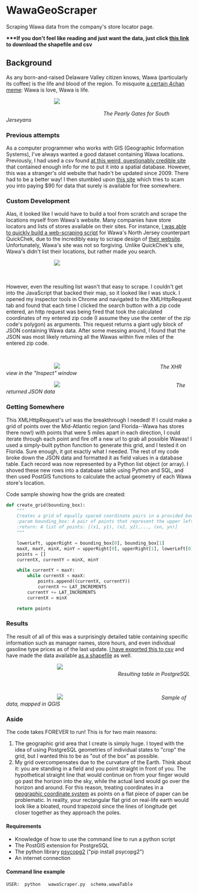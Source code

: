 # WawaGeoScraper
Scraping Wawa data from the company's store locator page.

<b>***If you don't feel like reading and just want the data, just click
[this link](https://www.dropbox.com/s/6qaibtwee8syinm/WawaData.zip?dl=1) to download
the shapefile and csv</b>

## Background
As any born-and-raised Delaware Valley citizen knows, Wawa (particularly
its coffee) is the life and blood of the region. To misquote [a certain 4chan
meme](http://knowyourmeme.com/memes/shrek-is-love-shrek-is-life): Wawa is love, Wawa is life.


&nbsp;&nbsp;&nbsp;&nbsp;&nbsp;&nbsp;&nbsp;&nbsp;&nbsp;&nbsp;&nbsp;&nbsp;&nbsp;&nbsp;&nbsp;&nbsp;&nbsp;&nbsp;&nbsp;&nbsp;&nbsp;&nbsp;&nbsp;&nbsp;&nbsp;&nbsp;&nbsp;&nbsp;&nbsp;&nbsp;&nbsp;&nbsp;&nbsp;![](Images/wawa-front.jpg)

&nbsp;&nbsp;&nbsp;&nbsp;&nbsp;&nbsp;&nbsp;&nbsp;&nbsp;&nbsp;&nbsp;&nbsp;&nbsp;&nbsp;&nbsp;&nbsp;&nbsp;&nbsp;&nbsp;&nbsp;&nbsp;&nbsp;&nbsp;&nbsp;&nbsp;&nbsp;&nbsp;&nbsp;&nbsp;&nbsp;&nbsp;&nbsp;&nbsp;&nbsp;&nbsp;&nbsp;&nbsp;&nbsp;&nbsp;&nbsp;&nbsp;&nbsp;&nbsp;&nbsp;&nbsp;&nbsp;&nbsp;&nbsp;&nbsp;&nbsp;&nbsp;&nbsp;&nbsp;&nbsp;&nbsp;&nbsp;&nbsp;&nbsp;&nbsp;&nbsp;&nbsp;&nbsp;&nbsp;&nbsp;&nbsp;&nbsp;&nbsp;<i>The Pearly Gates for South Jerseyans</i>

### Previous attempts
As a computer programmer who works with GIS (Geographic Information Systems),
I've always wanted a good dataset containing Wawa locations. Previously,
I had used a csv found [at this weird, questionably credible site](http://daleswanson.blogspot.com/2009/07/wawa-locations-and-info.html)
that contained enough info for me to put it into a spatial database. However,
this was a stranger's old website that hadn't be updated since 2009. There
had to be a better way! I then stumbled upon [this site](https://www.aggdata.com/aggdata/complete-list-wawa-locations) which
tries to scam you into paying $90 for data that surely is available for free
somewhere.

### Custom Development
Alas, it looked like I would have to build a tool from scratch and scrape
the locations myself from Wawa's website. Many companies have store locators
and lists of stores available on their sites. For instance, [I was able to
quickly build a web-scraping script](https://github.com/cfh294/WebScraping) for Wawa's North Jersey counterpart QuickChek,
due to the incredibly easy to scrape design of [their website](http://quickchek.com/locations/).
Unfortunately, Wawa's site was not so forgiving. Unlike
QuickChek's site, Wawa's didn't list their locations, but rather made you
search.

&nbsp;&nbsp;&nbsp;&nbsp;&nbsp;&nbsp;&nbsp;&nbsp;&nbsp;&nbsp;&nbsp;&nbsp;&nbsp;&nbsp;&nbsp;&nbsp;&nbsp;&nbsp;&nbsp;&nbsp;&nbsp;&nbsp;&nbsp;&nbsp;&nbsp;&nbsp;&nbsp;&nbsp;&nbsp;&nbsp;&nbsp;&nbsp;&nbsp;![](Images/store-locator.png)

&nbsp;

However, even the resulting list wasn't that easy to scrape.
I couldn't get into the JavaScript that backed their map, so it looked like
I was stuck. I opened my inspector tools in Chrome and navigated to the
XMLHttpRequest tab and found that each time I clicked the search button with
a zip code entered, an http request was being fired that took
the calculated coordinates of my entered zip code (I assume they use the center
of the zip code's polygon) as arguments. This request returns a giant ugly
block of JSON containing Wawa data. After some messing around, I found that
the JSON was most likely returning all the Wawas within five miles of the
entered zip code.

&nbsp;

&nbsp;&nbsp;&nbsp;&nbsp;&nbsp;&nbsp;&nbsp;&nbsp;&nbsp;&nbsp;&nbsp;&nbsp;&nbsp;&nbsp;&nbsp;&nbsp;&nbsp;&nbsp;&nbsp;&nbsp;&nbsp;&nbsp;&nbsp;&nbsp;&nbsp;&nbsp;&nbsp;&nbsp;&nbsp;&nbsp;&nbsp;&nbsp;&nbsp;![](Images/xhr.png)
&nbsp;&nbsp;&nbsp;&nbsp;&nbsp;&nbsp;&nbsp;&nbsp;&nbsp;&nbsp;&nbsp;&nbsp;&nbsp;&nbsp;&nbsp;&nbsp;&nbsp;&nbsp;&nbsp;&nbsp;&nbsp;&nbsp;&nbsp;&nbsp;&nbsp;&nbsp;&nbsp;&nbsp;&nbsp;&nbsp;&nbsp;&nbsp;&nbsp;&nbsp;&nbsp;&nbsp;&nbsp;&nbsp;&nbsp;&nbsp;&nbsp;&nbsp;&nbsp;&nbsp;&nbsp;&nbsp;&nbsp;&nbsp;&nbsp;&nbsp;&nbsp;&nbsp;&nbsp;&nbsp;&nbsp;&nbsp;&nbsp;&nbsp;&nbsp;&nbsp;&nbsp;&nbsp;&nbsp;&nbsp;&nbsp;&nbsp;&nbsp;&nbsp;<i>The XHR view in the "Inspect" window</i>
&nbsp;

&nbsp;&nbsp;&nbsp;&nbsp;&nbsp;&nbsp;&nbsp;&nbsp;&nbsp;&nbsp;&nbsp;&nbsp;&nbsp;&nbsp;&nbsp;&nbsp;&nbsp;&nbsp;&nbsp;&nbsp;&nbsp;&nbsp;&nbsp;&nbsp;&nbsp;&nbsp;&nbsp;&nbsp;&nbsp;&nbsp;&nbsp;&nbsp;&nbsp;![](Images/json.png)
&nbsp;&nbsp;&nbsp;&nbsp;&nbsp;&nbsp;&nbsp;&nbsp;&nbsp;&nbsp;&nbsp;&nbsp;&nbsp;&nbsp;&nbsp;&nbsp;&nbsp;&nbsp;&nbsp;&nbsp;&nbsp;&nbsp;&nbsp;&nbsp;&nbsp;&nbsp;&nbsp;&nbsp;&nbsp;&nbsp;&nbsp;&nbsp;&nbsp;&nbsp;&nbsp;&nbsp;&nbsp;&nbsp;&nbsp;&nbsp;&nbsp;&nbsp;&nbsp;&nbsp;&nbsp;&nbsp;&nbsp;&nbsp;&nbsp;&nbsp;&nbsp;&nbsp;&nbsp;&nbsp;&nbsp;&nbsp;&nbsp;&nbsp;&nbsp;&nbsp;&nbsp;&nbsp;&nbsp;&nbsp;&nbsp;&nbsp;&nbsp;&nbsp;&nbsp;&nbsp;&nbsp;&nbsp;&nbsp;&nbsp;&nbsp;&nbsp;&nbsp;&nbsp;&nbsp;<i>The returned JSON data</i>

### Getting Somewhere
This XMLHttpRequest's url was the breakthrough I needed! If I could make a grid
of points over the Mid-Atlantic region (and Florida--Wawa has stores there now!) with
points that were 5 miles apart in each direction, I could iterate through each point
and fire off a new url to grab all possible Wawas! I used a simply-built python
function to generate this grid, and I tested it on Florida. Sure enough,
it got exactly what I needed. The rest of my code broke down the JSON data
and formatted it as field values in a database table. Each record was now represented
by a Python list object (or array). I shoved these new rows into a database table
using Python and SQL, and then used PostGIS functions to calculate the actual
geometry of each Wawa store's location.

Code sample showing how the grids are created: 
```python
def create_grid(bounding_box):
	"""
	Creates a grid of equally spaced coordinate pairs in a provided bounding box
	:param bounding_box: A pair of points that represent the upper left and lower right coordinates of a bounding box
	:return: A list of points: [(x1, y1), (x2, y2),..., (xn, yn)]
	"""

	lowerLeft, upperRight = bounding_box[0], bounding_box[1]
	maxX, maxY, minX, minY = upperRight[0], upperRight[1], lowerLeft[0], lowerLeft[1]
	points = []
	currentX, currentY = minX, minY

	while currentY < maxY:
		while currentX < maxX:
			points.append((currentX, currentY))
			currentX += LAT_INCREMENTS
		currentY += LAT_INCREMENTS
		currentX = minX

	return points
```


### Results
The result of all of this was a surprisingly detailed table containing specific
information such as manager names, store hours, and even individual gasoline type
prices as of the last update. [I have exported this to csv](https://github.com/cfh294/WawaGeoScraper/blob/master/Tabular%20Data/wawaLocations_2017.csv) and have 
made the data available [as a shapefile](https://github.com/cfh294/WawaGeoScraper/tree/master/Shapefile) as well.

&nbsp;
&nbsp;&nbsp;&nbsp;&nbsp;&nbsp;&nbsp;&nbsp;&nbsp;&nbsp;&nbsp;&nbsp;&nbsp;&nbsp;&nbsp;&nbsp;&nbsp;&nbsp;&nbsp;&nbsp;&nbsp;&nbsp;&nbsp;&nbsp;&nbsp;&nbsp;&nbsp;&nbsp;&nbsp;&nbsp;&nbsp;&nbsp;&nbsp;&nbsp;![](Images/database-table.png)
&nbsp;&nbsp;&nbsp;&nbsp;&nbsp;&nbsp;&nbsp;&nbsp;&nbsp;&nbsp;&nbsp;&nbsp;&nbsp;&nbsp;&nbsp;&nbsp;&nbsp;&nbsp;&nbsp;&nbsp;&nbsp;&nbsp;&nbsp;&nbsp;&nbsp;&nbsp;&nbsp;&nbsp;&nbsp;&nbsp;&nbsp;&nbsp;&nbsp;&nbsp;&nbsp;&nbsp;&nbsp;&nbsp;&nbsp;&nbsp;&nbsp;&nbsp;&nbsp;&nbsp;&nbsp;&nbsp;&nbsp;&nbsp;&nbsp;&nbsp;&nbsp;&nbsp;&nbsp;&nbsp;&nbsp;&nbsp;&nbsp;&nbsp;&nbsp;&nbsp;&nbsp;&nbsp;&nbsp;&nbsp;&nbsp;&nbsp;&nbsp;&nbsp;&nbsp;&nbsp;&nbsp;&nbsp;&nbsp;&nbsp;&nbsp;&nbsp;&nbsp;<i>Resulting table in PostgreSQL</i>

&nbsp;

&nbsp;&nbsp;&nbsp;&nbsp;&nbsp;&nbsp;&nbsp;&nbsp;&nbsp;&nbsp;&nbsp;&nbsp;&nbsp;&nbsp;&nbsp;&nbsp;&nbsp;&nbsp;&nbsp;&nbsp;&nbsp;&nbsp;&nbsp;&nbsp;&nbsp;&nbsp;&nbsp;&nbsp;&nbsp;&nbsp;&nbsp;&nbsp;&nbsp;&nbsp;&nbsp;![](Images/nj-wawas.png)
&nbsp;&nbsp;&nbsp;&nbsp;&nbsp;&nbsp;&nbsp;&nbsp;&nbsp;&nbsp;&nbsp;&nbsp;&nbsp;&nbsp;&nbsp;&nbsp;&nbsp;&nbsp;&nbsp;&nbsp;&nbsp;&nbsp;&nbsp;&nbsp;&nbsp;&nbsp;&nbsp;&nbsp;&nbsp;&nbsp;&nbsp;&nbsp;&nbsp;&nbsp;&nbsp;&nbsp;&nbsp;&nbsp;&nbsp;&nbsp;&nbsp;&nbsp;&nbsp;&nbsp;&nbsp;&nbsp;&nbsp;&nbsp;&nbsp;&nbsp;&nbsp;&nbsp;&nbsp;&nbsp;&nbsp;&nbsp;&nbsp;&nbsp;&nbsp;&nbsp;&nbsp;&nbsp;&nbsp;&nbsp;&nbsp;&nbsp;&nbsp;<i>Sample of data, mapped in QGIS</i>

### Aside
The code takes FOREVER to run! This is for two main reasons:

1. The geographic grid area that I create is simply huge. I toyed with
   the idea of using PostgreSQL geometries of individual states to
   "crop" the grid, but I wanted this to be as "out of the box" as possible.
2. My grid overcompensates due to the curvature of the Earth. Think about it:
   you are standing in a field and you point straight in front of you. The hypothetical
   straight line that would continue on from your finger would go past the horizon
   into the sky, while the actual land would go over the horizon and around.
   For this reason, treating coordinates in a [geographic coordinate system](https://en.wikipedia.org/wiki/Geographic_coordinate_system) as
   points on a flat piece of paper can be problematic. In reality, your rectangular flat grid on
   real-life earth would look like a bloated, round trapezoid since the lines of longitude get closer
   together as they approach the poles.

#### Requirements
- Knowledge of how to use the command line to run a python script
- The PostGIS extension for PostgreSQL
- The python library [psycopg2](https://pypi.python.org/pypi/psycopg2) ("pip install psycopg2")
- An internet connection

#### Command line example
```Shell
USER:  python   wawaScraper.py  schema.wawaTable
```

